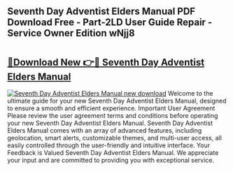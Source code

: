 ## Seventh Day Adventist Elders Manual PDF Download Free - Part-2LD User Guide Repair - Service Owner Edition wNjj8

# <h2><a href="http://bc5625.oget.top/?id=Seventh+Day+Adventist+Elders+Manual">🔗Download New 👉🔴 Seventh Day Adventist Elders Manual</a></h2>

[![Seventh Day Adventist Elders Manual new download](https://i.imgur.com/5g1atiW.png)](http://bc5625.oget.top/?id=Seventh+Day+Adventist+Elders+Manual)
Welcome to the ultimate guide for your new Seventh Day Adventist Elders Manual, designed to ensure a smooth and efficient experience. Important User Agreement Please review the user agreement terms and conditions before operating your new Seventh Day Adventist Elders Manual. Seventh Day Adventist Elders Manual comes with an array of advanced features, including geolocation, smart alerts, customizable themes, and multi-user access, all easily controlled through the user-friendly and intuitive interface. Your Feedback is Valued Seventh Day Adventist Elders Manual. We appreciate your input and are committed to providing you with exceptional service.
